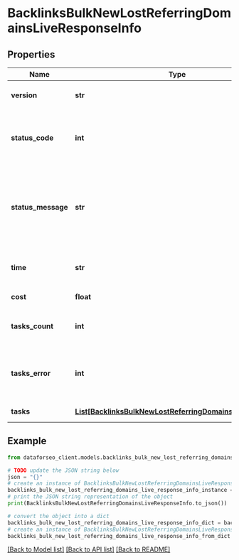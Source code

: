 # BacklinksBulkNewLostReferringDomainsLiveResponseInfo


## Properties

Name | Type | Description | Notes
------------ | ------------- | ------------- | -------------
**version** | **str** | the current version of the API | [optional] 
**status_code** | **int** | general status code you can find the full list of the response codes here | [optional] 
**status_message** | **str** | general informational message you can find the full list of general informational messages here | [optional] 
**time** | **str** | total execution time, seconds | [optional] 
**cost** | **float** | total tasks cost, USD | [optional] 
**tasks_count** | **int** | the number of tasks in the tasks array | [optional] 
**tasks_error** | **int** | the number of tasks in the tasks array returned with an error | [optional] 
**tasks** | [**List[BacklinksBulkNewLostReferringDomainsLiveTaskInfo]**](BacklinksBulkNewLostReferringDomainsLiveTaskInfo.md) | array of tasks | [optional] 

## Example

```python
from dataforseo_client.models.backlinks_bulk_new_lost_referring_domains_live_response_info import BacklinksBulkNewLostReferringDomainsLiveResponseInfo

# TODO update the JSON string below
json = "{}"
# create an instance of BacklinksBulkNewLostReferringDomainsLiveResponseInfo from a JSON string
backlinks_bulk_new_lost_referring_domains_live_response_info_instance = BacklinksBulkNewLostReferringDomainsLiveResponseInfo.from_json(json)
# print the JSON string representation of the object
print(BacklinksBulkNewLostReferringDomainsLiveResponseInfo.to_json())

# convert the object into a dict
backlinks_bulk_new_lost_referring_domains_live_response_info_dict = backlinks_bulk_new_lost_referring_domains_live_response_info_instance.to_dict()
# create an instance of BacklinksBulkNewLostReferringDomainsLiveResponseInfo from a dict
backlinks_bulk_new_lost_referring_domains_live_response_info_from_dict = BacklinksBulkNewLostReferringDomainsLiveResponseInfo.from_dict(backlinks_bulk_new_lost_referring_domains_live_response_info_dict)
```
[[Back to Model list]](../README.md#documentation-for-models) [[Back to API list]](../README.md#documentation-for-api-endpoints) [[Back to README]](../README.md)


